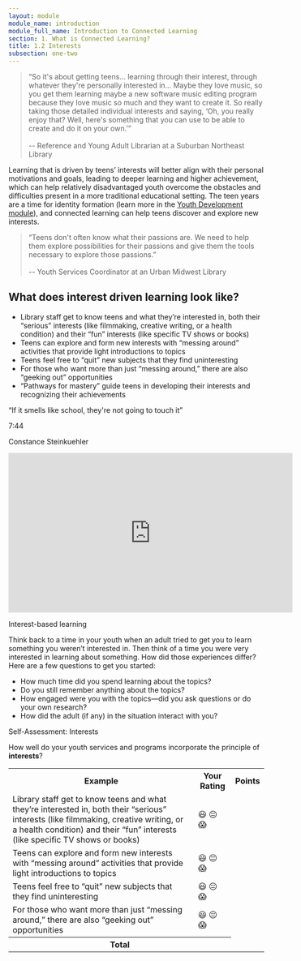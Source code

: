 ```yaml
---
layout: module
module_name: introduction
module_full_name: Introduction to Connected Learning
section: 1. What is Connected Learning?
title: 1.2 Interests
subsection: one-two
---
```


<!-- quote from INST_013 -->

> “So it's about getting teens... learning through their interest, through whatever they're personally interested in… Maybe they love music, so you get them learning maybe a new software music editing program because they love music so much and they want to create it. So really taking those detailed individual interests and saying, ‘Oh, you really enjoy that? Well, here's something that you can use to be able to create and do it on your own.’”<br/><br/> -- Reference and Young Adult Librarian at a Suburban Northeast Library

Learning that is driven by teens’ interests will better align with their personal motivations and goals, leading to deeper learning and higher achievement, which can help relatively disadvantaged youth overcome the obstacles and difficulties present in a more traditional educational setting. The teen years are a time for identity formation (learn more in the [Youth Development module](../youth-development)), and connected learning can help teens discover and explore new interests. 

<!-- quote from INTK_019 -->

> “Teens don't often know what their passions are. We need to help them explore possibilities for their passions and give them the tools necessary to explore those passions.”<br/><br/>-- Youth Services Coordinator at an Urban Midwest Library

## What does interest driven learning look like? 
* Library staff get to know teens and what they’re interested in, both their “serious” interests (like filmmaking, creative writing, or a health condition) and their “fun” interests (like specific TV shows or books)
* Teens can explore and form new interests with “messing around” activities that provide light introductions to topics 
* Teens feel free to “quit” new subjects that they find uninteresting
* For those who want more than just “messing around,” there are also “geeking out” opportunities
* “Pathways for mastery” guide teens in developing their interests and recognizing their achievements

<div class="case_study_box">
<p class="box-title">“If it smells like school, they're not going to touch it”</p>
<p class="videotime">7:44</p><p class="source">Constance Steinkuehler</p>

<div class="video">
<iframe width="560" height="315" src="https://www.youtube.com/embed/3wMk8SqFoEk" frameborder="0" allow="autoplay; encrypted-media" allowfullscreen></iframe>
</div>
</div>

<div class="reflection">
  <p>Interest-based learning</p>
  <p>Think back to a time in your youth when an adult tried to get you to learn something you weren’t interested in. Then think of a time you were very interested in learning about something. How did those experiences differ? Here are a few questions to get you started:</p>
<ul>
  <li>How much time did you spend learning about the topics? </li>
  <li>Do you still remember anything about the topics? </li>
  <li>How engaged were you with the topics—did you ask questions or do your own research? </li>
  <li>How did the adult (if any) in the situation interact with you?</li>
</ul>
  </div>

  <div class="reflection">
	<p>Self-Assessment: Interests</p>
	<p>How well do your youth services and programs incorporate the principle of <b>interests</b>?</p>
	<table class="worksheet">
		<tr>
			<th>Example</th>
			<th>Your Rating</th>
			<th>Points</th>
		</tr>
		<tr>
			<td>Library staff get to know teens and what they’re interested in, both their “serious” interests (like filmmaking, creative writing, or a health condition) and their “fun” interests (like specific TV shows or books)</td>
			<td>😃 😐 😱</td>
			<td></td>
		</tr>
		<tr>
			<td>Teens can explore and form new interests with “messing around” activities that provide light introductions to topics</td>
			<td>😃 😐 😱</td>
			<td></td>
		</tr>
		<tr>
			<td>Teens feel free to “quit” new subjects that they find uninteresting</td>
			<td>😃 😐 😱</td>
			<td></td>
		</tr>
		<tr>
			<td>For those who want more than just “messing around,” there are also “geeking out” opportunities</td>
			<td>😃 😐 😱</td>
			<td></td>
		</tr>
				<tr>
			<th colspan="2">Total</th>
			<td></td>
		</tr>
	</table>
</div>
